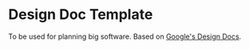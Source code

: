 # Design Doc Template

To be used for planning big software. Based on [Google's Design Docs](https://medium.com/@alessandro.traversi/mastering-google-design-docs-a-comprehensive-guide-with-readme-md-template-a2706b57f64d).
